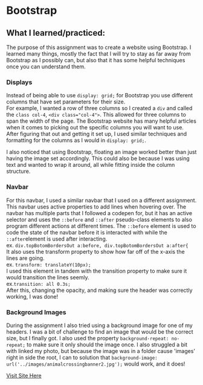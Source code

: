 # Bootstrap
## What I learned/practiced: 
The purpose of this assignment was to create a website using Bootstrap. I learned many things, mostly the fact that I will try to stay as far away from Bootstrap as I possibly can, but also that it has some helpful techniques once you can understand them.

### Displays
Instead of being able to use ```display: grid;``` for Bootstrap you use different columns that have set parameters for their size.  \
For example, I wanted a row of three columns so I created a ```div``` and called the ```class col-4```, ```<div class="col-4">```. This allowed for three columns to span the width of the page. The Bootstrap website has many helpful articles when it comes to picking out the specific columns you will want to use.  \
After figuring that out and getting it set up, I used similar techniques and formatting for the columns as I would in ```display: grid;```.

I also noticed that using Bootstrap, floating an image worked better than just having the image set accordingly. This could also be because I was using text and wanted to wrap it around, all while fitting inside the column structure. 

### Navbar
For this navbar, I used a similar navbar that I used on a different assignment. This navbar uses active properties to add lines when hovering over. The navbar has multiple parts that I followed a codepen for, but it has an active selector and uses the ```::before``` and ```::after``` pseudo-class elements to also program different actions at different times. 
The ```::before``` element is used to code the state of the navbar before it is interacted with while the ```::after```element is used after interacting.   \
ex. ```div.topBotomBordersOut a:before, div.topBotomBordersOut a:after{```  \
It also uses the transform property to show how far off of the x-axis the lines are going.  \
ex. ```transform: translateY(10px);```  \
I used this element in tandem with the transition property to make sure it would transition the lines seemly.  \
ex.```transition: all 0.3s;```  \
After this, changing the opacity, and making sure the header was correctly working, I was done!  

### Background Images
During the assignment I also tried using a background image for one of my headers. I was a bit of challenge to find an image that would be the correct size, but I finally got. I also used the property ```background-repeat: no-repeat;``` to make sure it only should the image once. I also struggled a bit with linked my photo, but because the image was in a folder cause 'images' right in side the root, I can to solution that ```background-image: url('../images/animalcrossingbanner2.jpg');``` would work, and it does!

[Visit Site Here](https://giaviolini.github.io/bootstrap/)
